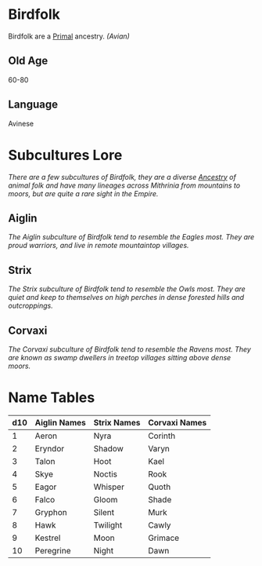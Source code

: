 # Birdfolk

Birdfolk are a [Primal](../Mechanical/Primal.md) ancestry. *(Avian)*

## Old Age

60-80

## Language

Avinese

# Subcultures Lore

*There are a few subcultures of Birdfolk, they are a diverse [Ancestry](../Ancestry.md) of animal folk and have many lineages across Mithrinia from mountains to moors, but are quite a rare sight in the Empire.*

## Aiglin

*The Aiglin subculture of Birdfolk tend to resemble the Eagles most. They are proud warriors, and live in remote mountaintop villages.*

## Strix

*The Strix subculture of Birdfolk tend to resemble the Owls most. They are quiet and keep to themselves on high perches in dense forested hills and outcroppings.*

## Corvaxi

*The Corvaxi subculture of Birdfolk tend to resemble the Ravens most. They are known as swamp dwellers in treetop villages sitting above dense moors.*

# Name Tables

| d10 | Aiglin Names | Strix Names | Corvaxi Names |
| --- | ------------ | ----------- | ------------- |
| 1   | Aeron        | Nyra        | Corinth       |
| 2   | Eryndor      | Shadow      | Varyn         |
| 3   | Talon        | Hoot        | Kael          |
| 4   | Skye         | Noctis      | Rook          |
| 5   | Eagor        | Whisper     | Quoth         |
| 6   | Falco        | Gloom       | Shade         |
| 7   | Gryphon      | Silent      | Murk          |
| 8   | Hawk         | Twilight    | Cawly         |
| 9   | Kestrel      | Moon        | Grimace       |
| 10  | Peregrine    | Night       | Dawn          |
